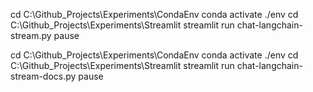 cd C:\Github_Projects\Experiments\CondaEnv
conda activate ./env
cd C:\Github_Projects\Experiments\Streamlit
streamlit run chat-langchain-stream.py
pause

cd C:\Github_Projects\Experiments\CondaEnv
conda activate ./env
cd C:\Github_Projects\Experiments\Streamlit
streamlit run chat-langchain-stream-docs.py
pause